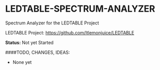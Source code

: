 # LEDTABLE-SPECTRUM-ANALYZER

Spectrum Analyzer for the LEDTABLE Project  

LEDTABLE Project: https://github.com/ltlemonjuice/LEDTABLE  


**Status:** Not yet Started  
  

####TODO, CHANGES, IDEAS:
- None yet
